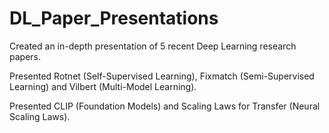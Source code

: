 # DL_Paper_Presentations

Created an in-depth presentation of 5 recent Deep Learning research papers.

Presented Rotnet (Self-Supervised Learning), Fixmatch (Semi-Supervised Learning) and Vilbert (Multi-Model Learning).

Presented CLIP (Foundation Models) and Scaling Laws for Transfer (Neural Scaling Laws).
